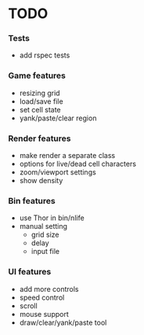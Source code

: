 TODO
====

### Tests
- add rspec tests

### Game features
- resizing grid
- load/save file
- set cell state
- yank/paste/clear region

### Render features
- make render a separate class
- options for live/dead cell characters
- zoom/viewport settings
- show density

### Bin features
- use Thor in bin/nlife
- manual setting
  - grid size
  - delay
  - input file

### UI features
- add more controls
- speed control
- scroll
- mouse support
- draw/clear/yank/paste tool
